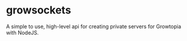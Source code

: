 # growsockets
 A simple to use, high-level api for creating private servers for Growtopia with NodeJS.
